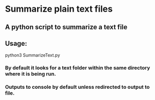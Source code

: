 # Summarize plain text files
## A python script to summarize a text file

## Usage:
python3 SummarizeText.py

### By default it looks for a text folder within the same directory where it is being run.
### Outputs to console by default unless redirected to output to file.
